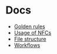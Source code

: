 # Docs

- [Golden rules](golden-rules.md)
- [Usage of NFCs](usage-of-nfcs.md)
- [File structure](file-structure.md)
- [Workflows](workflows.md)
